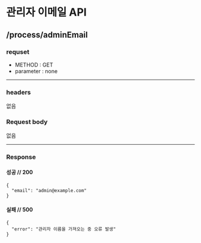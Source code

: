 # 관리자 이메일 API

## /process/adminEmail

### requset

- METHOD : GET
- parameter : none

---

### headers

없음

### Request body


없음

---

### Response

#### 성공 // 200

```
{
  "email": "admin@example.com"
}
```

#### 실패 // 500

```
{
  "error": "관리자 이름을 가져오는 중 오류 발생"
}
```
